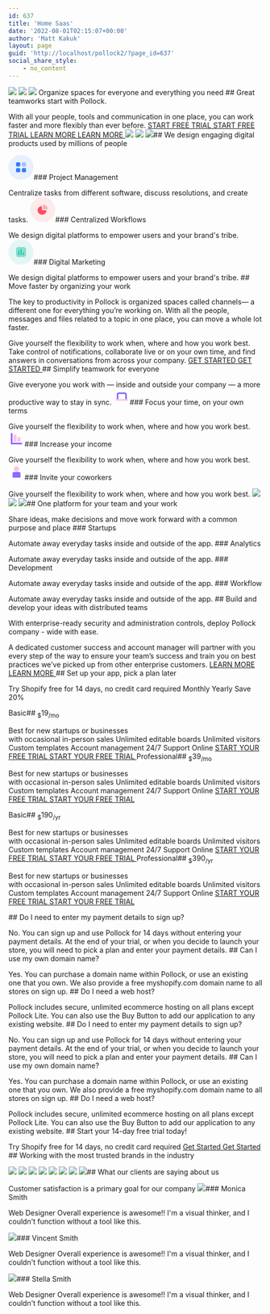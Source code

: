 ```yaml
---
id: 637
title: 'Home Saas'
date: '2022-08-01T02:15:07+00:00'
author: 'Matt Kakuk'
layout: page
guid: 'http://localhost/pollock2/?page_id=637'
social_share_style:
    - no_content
---
```


![](https://digitaltransformationmanagement.ai/wp-content/uploads/2022/08/gradient-1.webp) ![](https://digitaltransformationmanagement.ai/wp-content/uploads/2022/08/gradient-2.webp) ![](https://digitaltransformationmanagement.ai/wp-content/uploads/2022/08/gradient-3.webp) <style>/*! elementor - v3.19.0 - 07-02-2024 */
.elementor-column .elementor-spacer-inner{height:var(--spacer-size)}.e-con{--container-widget-width:100%}.e-con-inner>.elementor-widget-spacer,.e-con>.elementor-widget-spacer{width:var(--container-widget-width,var(--spacer-size));--align-self:var(--container-widget-align-self,initial);--flex-shrink:0}.e-con-inner>.elementor-widget-spacer>.elementor-widget-container,.e-con>.elementor-widget-spacer>.elementor-widget-container{height:100%;width:100%}.e-con-inner>.elementor-widget-spacer>.elementor-widget-container>.elementor-spacer,.e-con>.elementor-widget-spacer>.elementor-widget-container>.elementor-spacer{height:100%}.e-con-inner>.elementor-widget-spacer>.elementor-widget-container>.elementor-spacer>.elementor-spacer-inner,.e-con>.elementor-widget-spacer>.elementor-widget-container>.elementor-spacer>.elementor-spacer-inner{height:var(--container-widget-height,var(--spacer-size))}.e-con-inner>.elementor-widget-spacer.elementor-widget-empty,.e-con>.elementor-widget-spacer.elementor-widget-empty{position:relative;min-height:22px;min-width:22px}.e-con-inner>.elementor-widget-spacer.elementor-widget-empty .elementor-widget-empty-icon,.e-con>.elementor-widget-spacer.elementor-widget-empty .elementor-widget-empty-icon{position:absolute;top:0;bottom:0;left:0;right:0;margin:auto;padding:0;width:22px;height:22px}</style> Organize spaces for everyone and everything you need ## Great teamworks start with Pollock.

 With all your people, tools and communication in one place, you can work faster and more flexibly than ever before. [ START FREE TRIAL START FREE TRIAL ](https://digitaltransformationmanagement.ai/about/) [ LEARN MORE LEARN MORE ](https://digitaltransformationmanagement.ai/about/) ![](https://digitaltransformationmanagement.ai/wp-content/uploads/2022/08/slider-img-22.webp) ![](https://digitaltransformationmanagement.ai/wp-content/uploads/2022/08/slider-img-21.webp) ![](https://digitaltransformationmanagement.ai/wp-content/uploads/2022/08/slider-img-23.webp)## We design engaging digital products used by millions of people

 <svg fill="none" height="50" viewbox="0 0 50 50" width="50" xmlns="http://www.w3.org/2000/svg"><circle cx="25" cy="25" fill="#377CFD" opacity="0.1" r="25"></circle><path d="M29.0761 15H32.4611C32.796 15.0013 33.1272 15.0686 33.4361 15.1979C33.7449 15.3273 34.0252 15.5163 34.261 15.754C34.4968 15.9917 34.6834 16.2736 34.8102 16.5835C34.937 16.8933 35.0016 17.2252 35.0001 17.56V20.975C35.0016 21.3098 34.937 21.6417 34.8102 21.9515C34.6834 22.2614 34.4968 22.5433 34.261 22.781C34.0252 23.0187 33.7449 23.2077 33.4361 23.3371C33.1272 23.4664 32.796 23.5337 32.4611 23.535H29.0761C28.7413 23.5337 28.41 23.4664 28.1012 23.3371C27.7924 23.2077 27.5121 23.0187 27.2763 22.781C27.0405 22.5433 26.8539 22.2614 26.727 21.9515C26.6002 21.6417 26.5357 21.3098 26.5371 20.975V17.56C26.5357 17.2252 26.6002 16.8933 26.727 16.5835C26.8539 16.2736 27.0405 15.9917 27.2763 15.754C27.5121 15.5163 27.7924 15.3273 28.1012 15.1979C28.41 15.0686 28.7413 15.0013 29.0761 15Z" fill="#377CFD" opacity="0.4"></path><path d="M20.924 26.466C21.2589 26.4673 21.5901 26.5346 21.899 26.6639C22.2078 26.7933 22.4881 26.9823 22.7239 27.22C22.9597 27.4577 23.1463 27.7396 23.2731 28.0495C23.3999 28.3593 23.4645 28.6912 23.463 29.026V32.44C23.4657 33.1161 23.1997 33.7656 22.7236 34.2457C22.2475 34.7258 21.6002 34.9971 20.924 35H17.54C17.2052 34.9987 16.8738 34.9314 16.5649 34.8021C16.2561 34.6727 15.9757 34.4838 15.7398 34.2461C15.504 34.0083 15.3172 33.7265 15.1903 33.4166C15.0634 33.1067 14.9987 32.7749 15 32.44V29.025C14.9986 28.6902 15.0631 28.3583 15.1899 28.0485C15.3168 27.7386 15.5034 27.4567 15.7392 27.219C15.975 26.9813 16.2553 26.7923 16.5641 26.6629C16.8729 26.5336 17.2042 26.4663 17.539 26.465H20.924V26.466ZM32.461 26.466C32.7959 26.4673 33.1271 26.5346 33.436 26.6639C33.7448 26.7933 34.0251 26.9823 34.2609 27.22C34.4967 27.4577 34.6833 27.7396 34.8101 28.0495C34.9369 28.3593 35.0015 28.6912 35 29.026V32.44C35.0027 33.1161 34.7367 33.7656 34.2606 34.2457C33.7845 34.7258 33.1372 34.9971 32.461 35H29.076C28.3999 34.9971 27.7526 34.7258 27.2765 34.2457C26.8003 33.7656 26.5344 33.1161 26.537 32.44V29.025C26.5356 28.6902 26.6001 28.3583 26.7269 28.0485C26.8538 27.7386 27.0404 27.4567 27.2762 27.219C27.512 26.9813 27.7923 26.7923 28.1011 26.6629C28.4099 26.5336 28.7412 26.4663 29.076 26.465H32.461V26.466ZM20.924 15C21.2589 15.0013 21.5901 15.0686 21.899 15.1979C22.2078 15.3273 22.4881 15.5163 22.7239 15.754C22.9597 15.9917 23.1463 16.2736 23.2731 16.5835C23.3999 16.8933 23.4645 17.2252 23.463 17.56V20.975C23.4645 21.3098 23.3999 21.6417 23.2731 21.9515C23.1463 22.2614 22.9597 22.5433 22.7239 22.781C22.4881 23.0187 22.2078 23.2077 21.899 23.3371C21.5901 23.4664 21.2589 23.5337 20.924 23.535H17.54C17.205 23.5338 16.8736 23.4666 16.5646 23.3372C16.2556 23.2079 15.9751 23.0188 15.7392 22.781C15.5033 22.5431 15.3166 22.2611 15.1897 21.9511C15.0629 21.641 14.9984 21.309 15 20.974V17.56C14.9986 17.2252 15.0631 16.8933 15.1899 16.5835C15.3168 16.2736 15.5034 15.9917 15.7392 15.754C15.975 15.5163 16.2553 15.3273 16.5641 15.1979C16.8729 15.0686 17.2042 15.0013 17.539 15H20.924Z" fill="#377CFD"></path></svg>### Project Management

Centralize tasks from different software, discuss resolutions, and create tasks. <svg fill="none" height="50" viewbox="0 0 50 50" width="50" xmlns="http://www.w3.org/2000/svg"><circle cx="25" cy="25" fill="#FD4C5C" opacity="0.1" r="25"></circle><path d="M23.153 18.5568C23.203 18.6598 23.237 18.7708 23.253 18.8848L23.531 23.0248L23.669 25.1058C23.67 25.3198 23.704 25.5328 23.769 25.7368C23.936 26.1338 24.337 26.3858 24.774 26.3678L31.431 25.9328C31.72 25.9278 31.998 26.0358 32.205 26.2328C32.378 26.3958 32.489 26.6108 32.525 26.8408L32.536 26.9808C32.261 30.7958 29.459 33.9778 25.652 34.7988C21.846 35.6198 17.942 33.8848 16.061 30.5358C15.5193 29.5654 15.1801 28.4951 15.064 27.3898C15.016 27.0634 14.995 26.7336 15.001 26.4038C14.995 22.3138 17.907 18.7778 21.984 17.9258C22.475 17.8488 22.956 18.1088 23.153 18.5558V18.5568Z" fill="#FD4C5C"></path><path d="M25.8702 15.0008C30.4302 15.1178 34.2622 18.3968 35.0002 22.8128L34.9932 22.8458L34.9732 22.8928L34.9762 23.0228C34.9654 23.1969 34.898 23.3626 34.7842 23.4948C34.6647 23.6343 34.5022 23.73 34.3222 23.7668L34.2122 23.7818L26.5322 24.2798C26.4062 24.2924 26.2789 24.2787 26.1585 24.2396C26.038 24.2006 25.9269 24.137 25.8322 24.0528C25.6752 23.9138 25.5728 23.7235 25.5432 23.5158L25.0282 15.8458C25.0192 15.8199 25.0192 15.7917 25.0282 15.7658C25.0319 15.6608 25.0566 15.5575 25.1009 15.4622C25.1452 15.3668 25.2082 15.2814 25.2862 15.2108C25.4456 15.0666 25.6555 14.9911 25.8702 15.0008Z" fill="#FD4C5C" opacity="0.4"></path></svg>### Centralized Workflows

We design digital platforms to empower users and your brand's tribe. <svg fill="none" height="50" viewbox="0 0 50 50" width="50" xmlns="http://www.w3.org/2000/svg"><circle cx="25" cy="25" fill="#00BB98" opacity="0.1" r="25"></circle><path d="M29.676 15H20.333C16.93 15 15 16.929 15 20.333V29.667C15 33.07 16.929 35 20.333 35H29.676C33.08 35 35 33.071 35 29.667V20.333C35 16.93 33.08 15 29.676 15Z" fill="#00BB98" opacity="0.4"></path><path d="M20.369 22.369C20.1486 22.3706 19.9378 22.4594 19.7828 22.6161C19.6278 22.7728 19.5412 22.9846 19.542 23.205V30.075C19.542 30.2954 19.6295 30.5068 19.7854 30.6626C19.9412 30.8184 20.1526 30.906 20.373 30.906C20.5934 30.906 20.8048 30.8184 20.9606 30.6626C21.1164 30.5068 21.204 30.2954 21.204 30.075V23.205C21.2041 23.0953 21.1826 22.9866 21.1407 22.8851C21.0988 22.7837 21.0373 22.6916 20.9598 22.6139C20.8822 22.5363 20.7901 22.4747 20.6888 22.4326C20.5874 22.3906 20.4787 22.369 20.369 22.369ZM25.035 19.089C24.8148 19.0908 24.6042 19.1798 24.4494 19.3365C24.2946 19.4932 24.2082 19.7048 24.209 19.925V30.075C24.209 30.2954 24.2965 30.5068 24.4524 30.6626C24.6082 30.8184 24.8196 30.906 25.04 30.906C25.2604 30.906 25.4718 30.8184 25.6276 30.6626C25.7834 30.5068 25.871 30.2954 25.871 30.075V19.926C25.8711 19.8162 25.8496 19.7074 25.8076 19.6059C25.7657 19.5044 25.7041 19.4122 25.6264 19.3346C25.5488 19.2569 25.4566 19.1953 25.3551 19.1534C25.2536 19.1114 25.1448 19.0899 25.035 19.09V19.089ZM29.64 25.997C29.5303 25.9969 29.4216 26.0184 29.3202 26.0603C29.2187 26.1022 29.1266 26.1637 29.0489 26.2412C28.9713 26.3188 28.9097 26.4108 28.8677 26.5122C28.8256 26.6136 28.804 26.7223 28.804 26.832V30.077C28.804 30.2975 28.8916 30.509 29.0475 30.6649C29.2035 30.8209 29.415 30.9085 29.6355 30.9085C29.856 30.9085 30.0675 30.8209 30.2235 30.6649C30.3794 30.509 30.467 30.2975 30.467 30.077V26.83C30.4675 26.6098 30.3808 26.3983 30.2258 26.2418C30.0709 26.0853 29.8602 25.9966 29.64 25.995" fill="#00BB98"></path></svg>### Digital Marketing

We design digital platforms to empower users and your brand's tribe. ## Move faster by organizing your work

 The key to productivity in Pollock is organized spaces called channels— a different one for everything you’re working on. With all the people, messages and files related to a topic in one place, you can move a whole lot faster.  
  
Give yourself the flexibility to work when, where and how you work best. Take control of notifications, collaborate live or on your own time, and find answers in conversations from across your company. [ GET STARTED GET STARTED ](https://digitaltransformationmanagement.ai/about/)## Simplify teamwork for everyone

 Give everyone you work with — inside and outside your company — a more productive way to stay in sync. <svg fill="none" height="32" viewbox="0 0 32 32" width="32" xmlns="http://www.w3.org/2000/svg"><path d="M25.868 21.2C25.95 20.88 26 20.546 26 20.2V11.2C26 8.99395 24.206 7.19995 22 7.19995H10C7.794 7.19995 6 8.99395 6 11.2V20.2C6 20.546 6.048 20.88 6.132 21.2H25.868ZM9.2 11.2C9.2 10.758 9.558 10.4 10 10.4H22C22.442 10.4 22.8 10.758 22.8 11.2V20.2C22.8 20.642 22.442 21 22 21H10C9.558 21 9.2 20.642 9.2 20.2V11.2Z" fill="#886CFF"></path><path d="M26.7999 20.6001H4.9999C4.11625 20.6001 3.3999 21.3164 3.3999 22.2001C3.3999 23.0838 4.11625 23.8001 4.9999 23.8001H26.7999C27.6836 23.8001 28.3999 23.0838 28.3999 22.2001C28.3999 21.3164 27.6836 20.6001 26.7999 20.6001Z" fill="#FFC0EC"></path></svg>### Focus your time, on your own terms

Give yourself the flexibility to work when, where and how you work best. <svg fill="none" height="32" viewbox="0 0 32 32" width="32" xmlns="http://www.w3.org/2000/svg"><path d="M14.442 7.9939H11.642C10.7583 7.9939 10.042 8.71024 10.042 9.5939V20.4139C10.042 21.2976 10.7583 22.0139 11.642 22.0139H14.442C15.3256 22.0139 16.042 21.2976 16.042 20.4139V9.5939C16.042 8.71024 15.3256 7.9939 14.442 7.9939Z" fill="#FFC0EC"></path><path d="M22.1981 12.864H19.3981C18.5144 12.864 17.7981 13.5804 17.7981 14.464V20.414C17.7981 21.2977 18.5144 22.014 19.3981 22.014H22.1981C23.0818 22.014 23.7981 21.2977 23.7981 20.414V14.464C23.7981 13.5804 23.0818 12.864 22.1981 12.864Z" fill="#FFC0EC"></path><path d="M25.706 23.89H8.08795V6.29995C8.08795 5.41595 7.37195 4.69995 6.48795 4.69995H6.29995C5.41595 4.69995 4.69995 5.41595 4.69995 6.29995V25.7C4.69995 26.584 5.41595 27.3 6.29995 27.3H6.48795C6.57395 27.3 6.65795 27.292 6.74195 27.278H25.706C26.59 27.278 27.306 26.562 27.306 25.678V25.49C27.306 24.606 26.59 23.89 25.706 23.89Z" fill="#886CFF"></path></svg>### Increase your income

Give yourself the flexibility to work when, where and how you work best. <svg fill="none" height="32" viewbox="0 0 32 32" width="32" xmlns="http://www.w3.org/2000/svg"><path d="M11.3038 16H20.6978C22.4638 16 23.8978 17.434 23.8978 19.2V25.7C23.8978 26.584 23.1818 27.3 22.2978 27.3H9.70376C8.81976 27.3 8.10376 26.584 8.10376 25.7V19.2C8.10376 17.434 9.53776 16 11.3038 16Z" fill="#886CFF"></path><path d="M16.0021 15.244C18.9005 15.244 21.2501 12.8944 21.2501 9.99605C21.2501 7.09766 18.9005 4.74805 16.0021 4.74805C13.1038 4.74805 10.7542 7.09766 10.7542 9.99605C10.7542 12.8944 13.1038 15.244 16.0021 15.244Z" fill="#FFC0EC"></path></svg>### Invite your coworkers

Give yourself the flexibility to work when, where and how you work best. ![](https://digitaltransformationmanagement.ai/wp-content/uploads/2022/08/img-07.webp) ![](https://digitaltransformationmanagement.ai/wp-content/uploads/2022/08/img-08.webp) ![](https://digitaltransformationmanagement.ai/wp-content/uploads/2022/08/img-09.webp)## One platform for your team and your work

 Share ideas, make decisions and move work forward with a common purpose and place ### Startups

Automate away everyday tasks inside and outside of the app. ### Analytics

Automate away everyday tasks inside and outside of the app. ### Development

Automate away everyday tasks inside and outside of the app. ### Workflow

Automate away everyday tasks inside and outside of the app. ## Build and develop your ideas with distributed teams

 With enterprise-ready security and administration controls, deploy Pollock company - wide with ease.   
  
A dedicated customer success and account manager will partner with you every step of the way to ensure your team’s success and train you on best practices we’ve picked up from other enterprise customers. [ LEARN MORE LEARN MORE ](https://digitaltransformationmanagement.ai/about/)## Set up your app, pick a plan later

 Try Shopify free for 14 days, no credit card required Monthly Yearly Save 20% <style>.elementor-809 .elementor-element.elementor-element-b76debd .master-price-box .heading-wrap{text-align:center;}.elementor-809 .elementor-element.elementor-element-b76debd .master-price-box .content-wrap{text-align:left;}.elementor-809 .elementor-element.elementor-element-b76debd .master-price-box .extra-text{color:#696871;}.elementor-809 .elementor-element.elementor-element-b76debd .master-price-box .master-button .bg-hover{background-color:var( --e-global-color-pollock_primary );}.elementor-809 .elementor-element.elementor-element-b76debd .master-price-box .plan{font-family:"Outfit", Sans-serif;}.elementor-repeater-item-10d0b9d.master-decor{visibility:visible;text-align:left;left:0px;top:0px;}.elementor-809 .elementor-element.elementor-element-169d03a .master-price-box .heading-wrap{text-align:center;}.elementor-809 .elementor-element.elementor-element-169d03a .master-price-box .content-wrap{text-align:left;}.elementor-809 .elementor-element.elementor-element-169d03a .master-price-box .extra-text{color:#696871;}.elementor-809 .elementor-element.elementor-element-169d03a .master-price-box .master-button .bg-hover{background-color:var( --e-global-color-pollock_primary );}.elementor-809 .elementor-element.elementor-element-169d03a .master-price-box .plan{font-family:"Outfit", Sans-serif;}@media(max-width:767px){.elementor-809 .elementor-element.elementor-element-4a136ba > .elementor-element-populated{margin:0px 0px 30px 0px;--e-column-margin-right:0px;--e-column-margin-left:0px;}}</style> <section data-element_type="section" data-id="097d58b"> Basic## <sub>$</sub>19<sub>/mo</sub>

Best for new startups or businesses  
 with occasional in-person sales Unlimited editable boards Unlimited visitors Custom templates Account management 24/7 Support Online [ START YOUR FREE TRIAL START YOUR FREE TRIAL ](https://digitaltransformationmanagement.ai/contact/) Professional## <sub>$</sub>39<sub>/mo</sub>

Best for new startups or businesses  
 with occasional in-person sales Unlimited editable boards Unlimited visitors Custom templates Account management 24/7 Support Online [ START YOUR FREE TRIAL START YOUR FREE TRIAL ](https://digitaltransformationmanagement.ai/contact/) </section> <style>.elementor-825 .elementor-element.elementor-element-70c374a .master-price-box .heading-wrap{text-align:center;}.elementor-825 .elementor-element.elementor-element-70c374a .master-price-box .content-wrap{text-align:left;}.elementor-825 .elementor-element.elementor-element-70c374a .master-price-box .extra-text{color:#696871;}.elementor-825 .elementor-element.elementor-element-70c374a .master-price-box .master-button .bg-hover{background-color:var( --e-global-color-pollock_primary );}.elementor-825 .elementor-element.elementor-element-70c374a .master-price-box .plan{font-family:"Outfit", Sans-serif;}.elementor-repeater-item-10d0b9d.master-decor{visibility:visible;text-align:left;left:0px;top:0px;}.elementor-825 .elementor-element.elementor-element-a7876e5 .master-price-box .heading-wrap{text-align:center;}.elementor-825 .elementor-element.elementor-element-a7876e5 .master-price-box .content-wrap{text-align:left;}.elementor-825 .elementor-element.elementor-element-a7876e5 .master-price-box .extra-text{color:#696871;}.elementor-825 .elementor-element.elementor-element-a7876e5 .master-price-box .master-button .bg-hover{background-color:var( --e-global-color-pollock_primary );}.elementor-825 .elementor-element.elementor-element-a7876e5 .master-price-box .plan{font-family:"Outfit", Sans-serif;}@media(max-width:767px){.elementor-825 .elementor-element.elementor-element-f427387 > .elementor-element-populated{margin:0px 0px 30px 0px;--e-column-margin-right:0px;--e-column-margin-left:0px;}}</style> <section data-element_type="section" data-id="d65b47e"> Basic## <sub>$</sub>190<sub>/yr</sub>

Best for new startups or businesses  
 with occasional in-person sales Unlimited editable boards Unlimited visitors Custom templates Account management 24/7 Support Online [ START YOUR FREE TRIAL START YOUR FREE TRIAL ](https://digitaltransformationmanagement.ai/contact/) Professional## <sub>$</sub>390<sub>/yr</sub>

Best for new startups or businesses  
 with occasional in-person sales Unlimited editable boards Unlimited visitors Custom templates Account management 24/7 Support Online [ START YOUR FREE TRIAL START YOUR FREE TRIAL ](https://digitaltransformationmanagement.ai/contact/) </section>## Do I need to enter my payment details to sign up?

 No. You can sign up and use Pollock for 14 days without entering your payment details. At the end of your trial, or when you decide to launch your store, you will need to pick a plan and enter your payment details. ## Can I use my own domain name?

 Yes. You can purchase a domain name within Pollock, or use an existing one that you own. We also provide a free myshopify.com domain name to all stores on sign up. ## Do I need a web host?

 Pollock includes secure, unlimited ecommerce hosting on all plans except Pollock Lite. You can also use the Buy Button to add our application to any existing website. ## Do I need to enter my payment details to sign up?

 No. You can sign up and use Pollock for 14 days without entering your payment details. At the end of your trial, or when you decide to launch your store, you will need to pick a plan and enter your payment details. ## Can I use my own domain name?

 Yes. You can purchase a domain name within Pollock, or use an existing one that you own. We also provide a free myshopify.com domain name to all stores on sign up. ## Do I need a web host?

 Pollock includes secure, unlimited ecommerce hosting on all plans except Pollock Lite. You can also use the Buy Button to add our application to any existing website. <style>/*! elementor - v3.19.0 - 07-02-2024 */
.elementor-widget-divider{--divider-border-style:none;--divider-border-width:1px;--divider-color:#0c0d0e;--divider-icon-size:20px;--divider-element-spacing:10px;--divider-pattern-height:24px;--divider-pattern-size:20px;--divider-pattern-url:none;--divider-pattern-repeat:repeat-x}.elementor-widget-divider .elementor-divider{display:flex}.elementor-widget-divider .elementor-divider__text{font-size:15px;line-height:1;max-width:95%}.elementor-widget-divider .elementor-divider__element{margin:0 var(--divider-element-spacing);flex-shrink:0}.elementor-widget-divider .elementor-icon{font-size:var(--divider-icon-size)}.elementor-widget-divider .elementor-divider-separator{display:flex;margin:0;direction:ltr}.elementor-widget-divider--view-line_icon .elementor-divider-separator,.elementor-widget-divider--view-line_text .elementor-divider-separator{align-items:center}.elementor-widget-divider--view-line_icon .elementor-divider-separator:after,.elementor-widget-divider--view-line_icon .elementor-divider-separator:before,.elementor-widget-divider--view-line_text .elementor-divider-separator:after,.elementor-widget-divider--view-line_text .elementor-divider-separator:before{display:block;content:"";border-block-end:0;flex-grow:1;border-block-start:var(--divider-border-width) var(--divider-border-style) var(--divider-color)}.elementor-widget-divider--element-align-left .elementor-divider .elementor-divider-separator>.elementor-divider__svg:first-of-type{flex-grow:0;flex-shrink:100}.elementor-widget-divider--element-align-left .elementor-divider-separator:before{content:none}.elementor-widget-divider--element-align-left .elementor-divider__element{margin-left:0}.elementor-widget-divider--element-align-right .elementor-divider .elementor-divider-separator>.elementor-divider__svg:last-of-type{flex-grow:0;flex-shrink:100}.elementor-widget-divider--element-align-right .elementor-divider-separator:after{content:none}.elementor-widget-divider--element-align-right .elementor-divider__element{margin-right:0}.elementor-widget-divider--element-align-start .elementor-divider .elementor-divider-separator>.elementor-divider__svg:first-of-type{flex-grow:0;flex-shrink:100}.elementor-widget-divider--element-align-start .elementor-divider-separator:before{content:none}.elementor-widget-divider--element-align-start .elementor-divider__element{margin-inline-start:0}.elementor-widget-divider--element-align-end .elementor-divider .elementor-divider-separator>.elementor-divider__svg:last-of-type{flex-grow:0;flex-shrink:100}.elementor-widget-divider--element-align-end .elementor-divider-separator:after{content:none}.elementor-widget-divider--element-align-end .elementor-divider__element{margin-inline-end:0}.elementor-widget-divider:not(.elementor-widget-divider--view-line_text):not(.elementor-widget-divider--view-line_icon) .elementor-divider-separator{border-block-start:var(--divider-border-width) var(--divider-border-style) var(--divider-color)}.elementor-widget-divider--separator-type-pattern{--divider-border-style:none}.elementor-widget-divider--separator-type-pattern.elementor-widget-divider--view-line .elementor-divider-separator,.elementor-widget-divider--separator-type-pattern:not(.elementor-widget-divider--view-line) .elementor-divider-separator:after,.elementor-widget-divider--separator-type-pattern:not(.elementor-widget-divider--view-line) .elementor-divider-separator:before,.elementor-widget-divider--separator-type-pattern:not([class*=elementor-widget-divider--view]) .elementor-divider-separator{width:100%;min-height:var(--divider-pattern-height);-webkit-mask-size:var(--divider-pattern-size) 100%;mask-size:var(--divider-pattern-size) 100%;-webkit-mask-repeat:var(--divider-pattern-repeat);mask-repeat:var(--divider-pattern-repeat);background-color:var(--divider-color);-webkit-mask-image:var(--divider-pattern-url);mask-image:var(--divider-pattern-url)}.elementor-widget-divider--no-spacing{--divider-pattern-size:auto}.elementor-widget-divider--bg-round{--divider-pattern-repeat:round}.rtl .elementor-widget-divider .elementor-divider__text{direction:rtl}.e-con-inner>.elementor-widget-divider,.e-con>.elementor-widget-divider{width:var(--container-widget-width,100%);--flex-grow:var(--container-widget-flex-grow)}</style>## Start your 14-day free trial today!

 Try Shopify free for 14 days, no credit card required [ Get Started Get Started ](https://digitaltransformationmanagement.ai/about/) <style>/*! elementor - v3.19.0 - 07-02-2024 */
.elementor-heading-title{padding:0;margin:0;line-height:1}.elementor-widget-heading .elementor-heading-title[class*=elementor-size-]>a{color:inherit;font-size:inherit;line-height:inherit}.elementor-widget-heading .elementor-heading-title.elementor-size-small{font-size:15px}.elementor-widget-heading .elementor-heading-title.elementor-size-medium{font-size:19px}.elementor-widget-heading .elementor-heading-title.elementor-size-large{font-size:29px}.elementor-widget-heading .elementor-heading-title.elementor-size-xl{font-size:39px}.elementor-widget-heading .elementor-heading-title.elementor-size-xxl{font-size:59px}</style>## Working with the most trusted brands in the industry

 ![](https://digitaltransformationmanagement.ai/wp-content/uploads/2022/09/google.svg) ![](https://digitaltransformationmanagement.ai/wp-content/uploads/2022/09/netflix.svg) ![](https://digitaltransformationmanagement.ai/wp-content/uploads/2022/09/slack.svg) ![](https://digitaltransformationmanagement.ai/wp-content/uploads/2022/09/intercom.svg) ![](https://digitaltransformationmanagement.ai/wp-content/uploads/2022/09/google.svg) ![](https://digitaltransformationmanagement.ai/wp-content/uploads/2022/09/netflix.svg) ![](https://digitaltransformationmanagement.ai/wp-content/uploads/2022/09/slack.svg) ![](https://digitaltransformationmanagement.ai/wp-content/uploads/2022/09/intercom.svg)## What our clients are saying about us

 Customer satisfaction is a primary goal for our company ![](https://digitaltransformationmanagement.ai/wp-content/uploads/2022/08/avatar-01.webp)### Monica Smith

Web Designer Overall experience is awesome!! I'm a visual thinker, and I couldn't function without a tool like this.

 ![](https://digitaltransformationmanagement.ai/wp-content/uploads/2022/08/avatar-02.webp)### Vincent Smith

Web Designer Overall experience is awesome!! I'm a visual thinker, and I couldn't function without a tool like this.

 ![](https://digitaltransformationmanagement.ai/wp-content/uploads/2022/08/avatar-03.webp)### Stella Smith

Web Designer Overall experience is awesome!! I'm a visual thinker, and I couldn't function without a tool like this.